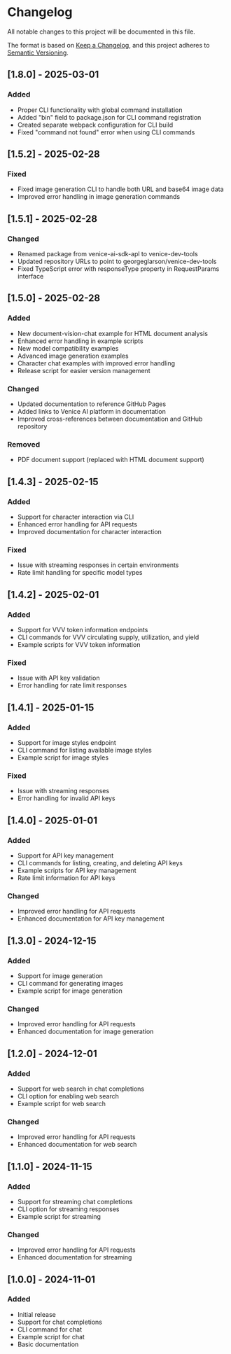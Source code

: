 # Changelog

All notable changes to this project will be documented in this file.

The format is based on [Keep a Changelog](https://keepachangelog.com/en/1.0.0/),
and this project adheres to [Semantic Versioning](https://semver.org/spec/v2.0.0.html).

## [1.8.0] - 2025-03-01

### Added
- Proper CLI functionality with global command installation
- Added "bin" field to package.json for CLI command registration
- Created separate webpack configuration for CLI build
- Fixed "command not found" error when using CLI commands

## [1.5.2] - 2025-02-28

### Fixed
- Fixed image generation CLI to handle both URL and base64 image data
- Improved error handling in image generation commands

## [1.5.1] - 2025-02-28

### Changed
- Renamed package from venice-ai-sdk-apl to venice-dev-tools
- Updated repository URLs to point to georgeglarson/venice-dev-tools
- Fixed TypeScript error with responseType property in RequestParams interface

## [1.5.0] - 2025-02-28

### Added
- New document-vision-chat example for HTML document analysis
- Enhanced error handling in example scripts
- New model compatibility examples
- Advanced image generation examples
- Character chat examples with improved error handling
- Release script for easier version management

### Changed
- Updated documentation to reference GitHub Pages
- Added links to Venice AI platform in documentation
- Improved cross-references between documentation and GitHub repository

### Removed
- PDF document support (replaced with HTML document support)

## [1.4.3] - 2025-02-15

### Added
- Support for character interaction via CLI
- Enhanced error handling for API requests
- Improved documentation for character interaction

### Fixed
- Issue with streaming responses in certain environments
- Rate limit handling for specific model types

## [1.4.2] - 2025-02-01

### Added
- Support for VVV token information endpoints
- CLI commands for VVV circulating supply, utilization, and yield
- Example scripts for VVV token information

### Fixed
- Issue with API key validation
- Error handling for rate limit responses

## [1.4.1] - 2025-01-15

### Added
- Support for image styles endpoint
- CLI command for listing available image styles
- Example script for image styles

### Fixed
- Issue with streaming responses
- Error handling for invalid API keys

## [1.4.0] - 2025-01-01

### Added
- Support for API key management
- CLI commands for listing, creating, and deleting API keys
- Example scripts for API key management
- Rate limit information for API keys

### Changed
- Improved error handling for API requests
- Enhanced documentation for API key management

## [1.3.0] - 2024-12-15

### Added
- Support for image generation
- CLI command for generating images
- Example script for image generation

### Changed
- Improved error handling for API requests
- Enhanced documentation for image generation

## [1.2.0] - 2024-12-01

### Added
- Support for web search in chat completions
- CLI option for enabling web search
- Example script for web search

### Changed
- Improved error handling for API requests
- Enhanced documentation for web search

## [1.1.0] - 2024-11-15

### Added
- Support for streaming chat completions
- CLI option for streaming responses
- Example script for streaming

### Changed
- Improved error handling for API requests
- Enhanced documentation for streaming

## [1.0.0] - 2024-11-01

### Added
- Initial release
- Support for chat completions
- CLI command for chat
- Example script for chat
- Basic documentation
